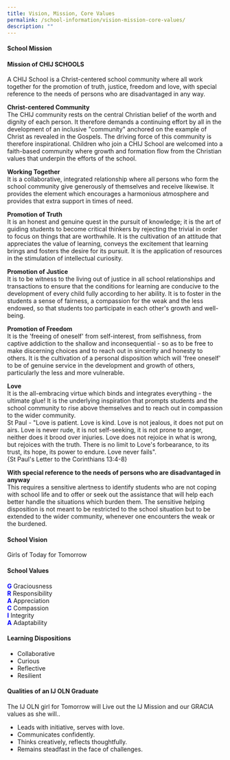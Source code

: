 ```yaml
---
title: Vision, Mission, Core Values
permalink: /school-information/vision-mission-core-values/
description: ""
---
```

<h4><strong>School Mission</strong></h4>
<h4><strong>Mission of CHIJ SCHOOLS</strong></h4>
<p>A CHIJ School is a Christ-centered school community where all work together for the promotion of truth, justice, freedom and love, with special reference to the needs of persons who are disadvantaged in any way.</p>
<p><strong>Christ-centered Community<br></strong>The CHIJ community rests on the central Christian belief of the worth and dignity of each person. It therefore demands a continuing effort by all in the development of an inclusive "community" anchored on the example of Christ as revealed in the Gospels. The driving force of this community is therefore inspirational. Children who join a CHIJ School are welcomed into a faith-based community where growth and formation flow from the Christian values that underpin the efforts of the school.</p>
<p><strong>Working Together<br></strong>It is a collaborative, integrated relationship where all persons who form the school community give generously of themselves and receive likewise. It provides the element which encourages a harmonious atmosphere and provides that extra support in times of need.</p>
<p><strong>Promotion of Truth<br></strong>It is an honest and genuine quest in the pursuit of knowledge; it is the art of guiding students to become critical thinkers by rejecting the trivial in order to focus on things that are worthwhile. It is the cultivation of an attitude that appreciates the value of learning, conveys the excitement that learning brings and fosters the desire for its pursuit. It is the application of resources in the stimulation of intellectual curiosity.</p>
<p><strong>Promotion of Justice<br></strong>It is to be witness to the living out of justice in all school relationships and transactions to ensure that the conditions for learning are conducive to the development of every child fully according to her ability. It is to foster in the students a sense of fairness, a compassion for the weak and the less endowed, so that students too participate in each other's growth and well-being.</p>
<p><strong>Promotion of Freedom<br></strong>It is the 'freeing of oneself' from self-interest, from selfishness, from captive addiction to the shallow and inconsequential - so as to be free to make discerning choices and to reach out in sincerity and honesty to others. It is the cultivation of a personal disposition which will 'free oneself' to be of genuine service in the development and growth of others, particularly the less and more vulnerable.</p>
<p><strong>Love<br></strong>It is the all-embracing virtue which binds and integrates everything - the ultimate glue! It is the underlying inspiration that prompts students and the school community to rise above themselves and to reach out in compassion to the wider community.<br>St Paul - "Love is patient. Love is kind. Love is not jealous, it does not put on airs. Love is never rude, it is not self-seeking, it is not prone to anger, neither does it brood over injuries. Love does not rejoice in what is wrong, but rejoices with the truth. There is no limit to Love's forbearance, to its trust, its hope, its power to endure. Love never fails".<br>{St Paul's Letter to the Corinthians 13:4-8}</p>
<p><strong>With special reference to the needs of persons who are disadvantaged in anyway<br></strong>This requires a sensitive alertness to identify students who are not coping with school life and to offer or seek out the assistance that will help each better handle the situations which burden them. The sensitive helping disposition is not meant to be restricted to the school situation but to be extended to the wider community, whenever one encounters the weak or the burdened.</p>
<p>
</p><h4><strong>School Vision</strong></h4>
Girls of Today for Tomorrow<p></p>

<p></p><h4><strong>School Values</strong></h4>
	<b style="color:blue;">G</b> Graciousness<br>
	<b style="color:blue;">R</b> Responsibility<br>
	<b style="color:blue;">A</b> Appreciation<br>
	<b style="color:blue;">C</b> Compassion<br>
	<b style="color:blue;">I</b> Integrity<br>
	<b style="color:blue;">A</b> Adaptability<p></p>
	
<h4><strong>Learning Dispositions</strong></h4>
<ul>
	<li>Collaborative</li>
	<li>Curious</li>
	<li>Reflective</li>
	<li>Resilient</li>
</ul>
	
<h4><strong>Qualities of an IJ OLN Graduate</strong></h4>
The IJ OLN girl for Tomorrow will Live out the IJ Mission and our GRACIA values as she will..<br>
<ul><li>Leads with initiative, serves with love.</li>
<li>Communicates confidently.</li>
<li>Thinks creatively, reflects thoughtfully.</li>
<li>Remains steadfast in the face of challenges.</li></ul>